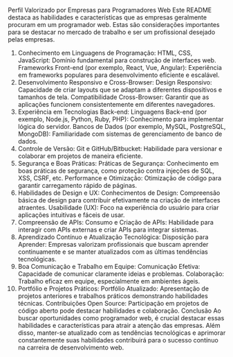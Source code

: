 Perfil Valorizado por Empresas para Programadores Web
Este README destaca as habilidades e características que as empresas geralmente procuram em um programador web. Estas são considerações importantes para se destacar no mercado de trabalho e ser um profissional desejado pelas empresas.

1. Conhecimento em Linguagens de Programação:
HTML, CSS, JavaScript: Domínio fundamental para construção de interfaces web.
Frameworks Front-end (por exemplo, React, Vue, Angular): Experiência em frameworks populares para desenvolvimento eficiente e escalável.
2. Desenvolvimento Responsivo e Cross-Browser:
Design Responsivo: Capacidade de criar layouts que se adaptam a diferentes dispositivos e tamanhos de tela.
Compatibilidade Cross-Browser: Garantir que as aplicações funcionem consistentemente em diferentes navegadores.
3. Experiência em Tecnologias Back-end:
Linguagens Back-end (por exemplo, Node.js, Python, Ruby, PHP): Conhecimento para implementar lógica do servidor.
Bancos de Dados (por exemplo, MySQL, PostgreSQL, MongoDB): Familiaridade com sistemas de gerenciamento de banco de dados.
4. Controle de Versão:
Git e GitHub/Bitbucket: Habilidade para versionar e colaborar em projetos de maneira eficiente.
5. Segurança e Boas Práticas:
Práticas de Segurança: Conhecimento em boas práticas de segurança, como proteção contra injeções de SQL, XSS, CSRF, etc.
Performance e Otimização: Otimização de código para garantir carregamento rápido de páginas.
6. Habilidades de Design e UX:
Conhecimentos de Design: Compreensão básica de design para contribuir efetivamente na criação de interfaces atraentes.
Usabilidade (UX): Foco na experiência do usuário para criar aplicações intuitivas e fáceis de usar.
7. Compreensão de APIs:
Consumo e Criação de APIs: Habilidade para interagir com APIs externas e criar APIs para integrar sistemas.
8. Aprendizado Contínuo e Atualização Tecnológica:
Disposição para Aprender: Empresas valorizam profissionais que buscam aprender continuamente e se manter atualizados com as últimas tendências tecnológicas.
9. Boa Comunicação e Trabalho em Equipe:
Comunicação Efetiva: Capacidade de comunicar claramente ideias e problemas.
Colaboração: Trabalho eficaz em equipe, especialmente em ambientes ágeis.
10. Portfólio e Projetos Práticos:
Portfólio Atualizado: Apresentação de projetos anteriores e trabalhos práticos demonstrando habilidades técnicas.
Contribuições Open Source: Participação em projetos de código aberto pode destacar habilidades e colaboração.
Conclusão
Ao buscar oportunidades como programador web, é crucial destacar essas habilidades e características para atrair a atenção das empresas. Além disso, manter-se atualizado com as tendências tecnológicas e aprimorar constantemente suas habilidades contribuirá para o sucesso contínuo na carreira de desenvolvimento web.
